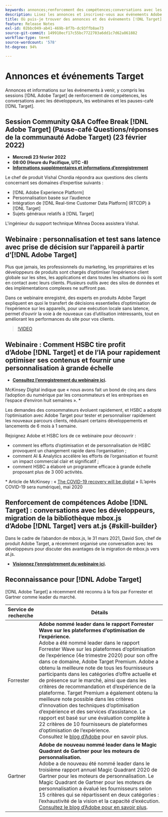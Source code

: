 ```yaml
---
keywords: annonces;renforcement des compétences;conversations avec les développeurs;pause-café;événements;forrester;gartner;webinaire
description: Lisez les annonces et inscrivez-vous aux événements Adobe [!DNL Target] , y compris aux sessions de renforcement de compétences, aux conversations avec les développeurs et les chefs de produit, aux webinaires, etc.
title: Où puis-je trouver des annonces et des événements [!DNL Target]  ?
feature: Release Notes
exl-id: 02bbc049-ab41-469b-8f7b-dc93ffb8ae73
source-git-commit: 149910ecf17c55bc7722703a6dd1c7d62a861882
workflow-type: tm+mt
source-wordcount: '578'
ht-degree: 94%

---
```


# Annonces et événements Target

Annonces et informations sur les événements à venir, y compris les sessions [!DNL Adobe Target] de renforcement de compétences, les conversations avec les développeurs, les webinaires et les pauses-café [!DNL Target].

## Session Community Q&amp;A Coffee Break [!DNL Adobe Target] (Pause-café Questions/réponses de la communauté Adobe Target) (23 février 2022)

* **Mercredi 23 février 2022**
* **08:00 (Heure du Pacifique, UTC -8)**
* **[Informations supplémentaires et informations dʼenregistrement](https://adobe.ly/3skO6DV)**

Le chef de produit Vishal Chordia répondra aux questions des clients concernant ses domaines d’expertise suivants :

* [!DNL Adobe Experience Platform]
* Personnalisation basée sur l’audience
* Intégration de [!DNL Real-time Customer Data Platform] (RTCDP) à [!DNL Target]
* Sujets généraux relatifs à [!DNL Target]

L&#39;ingénieur du support technique Mihnea Docea assistera Vishal.

## Webinaire : personnalisation et test sans latence avec prise de décision sur l’appareil à partir d’[!DNL Adobe Target]

Plus que jamais, les professionnels du marketing, les propriétaires et les développeurs de produits sont chargés dʼoptimiser lʼexpérience client globale sur les sites, les applications et dans toutes les situations où ils sont en contact avec leurs clients. Plusieurs outils avec des silos de données et des implémentations complexes ne suffiront pas.

Dans ce webinaire enregistré, des experts en produits Adobe Target expliquent en quoi le transfert de décisions essentielles d’optimisation de l’expérience sur les appareils, pour une exécution locale sans latence, permet d’ouvrir la voie à de nouveaux cas d’utilisation intéressants, tout en améliorant les performances du site pour vos clients.

>[!VIDEO](https://video.tv.adobe.com/v/328148)

## Webinaire : Comment HSBC tire profit d’Adobe [!DNL Target] et de l’IA pour rapidement optimiser ses contenus et fournir une personnalisation à grande échelle

* **[Consultez l’enregistrement du webinaire ici](https://seminars.adobeconnect.com/ps4ozlg7qfdy/?proto=true).**

McKinsey Digital indique que « nous avons fait un bond de cinq ans dans l’adoption du numérique par les consommateurs et les entreprises en l’espace d’environ huit semaines ». *

Les demandes des consommateurs évoluent rapidement, et HSBC a adopté l’optimisation avec Adobe Target pour tester et personnaliser rapidement les nouveaux parcours clients, réduisant certains développements et lancements de 6 mois à 1 semaine.

Rejoignez Adobe et HSBC lors de ce webinaire pour découvrir :

* comment les efforts d’optimisation et de personnalisation de HSBC provoquent un changement rapide dans l’organisation ;
* comment AI &amp; Analytics accélère les efforts de l’organisation et fournit un impact commercial clair et significatif ;
* comment HSBC a élaboré un programme efficace à grande échelle proposant plus de 3 000 activités.

* Article de McKinsey : « [The COVID-19 recovery will be digital](https://www.mckinsey.com/business-functions/mckinsey-digital/our-insights/the-covid-19-recovery-will-be-digital-a-plan-for-the-first-90-days#) » (L’après COVID-19 sera numérique), mai 2020

## Renforcement de compétences Adobe [!DNL Target] : conversations avec les développeurs, migration de la bibliothèque mbox.js d’Adobe [!DNL Target] vers at.js {#skill-builder}

Dans le cadre de l’abandon de mbox.js, le 31 mars 2021, David Son, chef de produit Adobe Target, a récemment organisé une conversation avec les développeurs pour discuter des avantages de la migration de mbox.js vers at.js.

* **[Visionnez l’enregistrement du webinaire ici](https://seminars.adobeconnect.com/ptdo6mfo6qn6/?proto=true).**

## Reconnaissance pour [!DNL Adobe Target]

[!DNL Adobe Target] a récemment été reconnu à la fois par Forrester et Gartner comme leader du marché.

| Service de recherche | Détails |
| --- | --- |
| Forrester | **Adobe nommé leader dans le rapport Forrester Wave sur les plateformes d’optimisation de l’expérience.**<br> Adobe a été nommé leader dans le rapport Forrester Wave sur les plateformes d’optimisation de l’expérience (4e trimestre 2020) pour son offre dans ce domaine, Adobe Target Premium. Adobe a obtenu la meilleure note de tous les fournisseurs participants dans les catégories d’offre actuelle et de présence sur le marché, ainsi que dans les critères de recommandation et d’expérience de la plateforme. Target Premium a également obtenu la meilleure note possible dans les critères d’innovation des techniques d’optimisation d’expérience et des services d’assistance. Le rapport est basé sur une évaluation complète à 22 critères de 10 fournisseurs de plateformes d’optimisation de l’expérience.<br>Consultez le [blog d’Adobe](https://blog.adobe.com/en/2020/11/24/adobe-named-leader-in-forrester-wave-report-experience-optimization-platforms.html) pour en savoir plus. |
| Gartner | **Adobe de nouveau nommé leader dans le Magic Quadrant de Gartner pour les moteurs de personnalisation.**<br> Adobe a de nouveau été nommé leader dans le troisième rapport annuel Magic Quadrant 2020 de Gartner pour les moteurs de personnalisation. Le Magic Quadrant de Gartner pour les moteurs de personnalisation a évalué les fournisseurs selon 15 critères qui se répartissent en deux catégories : l’exhaustivité de la vision et la capacité d’exécution.<br>[Consultez le blog d’Adobe pour en savoir plus](https://theblog.adobe.com/adobe-again-named-leader-in-gartner-magic-quadrant-for-personalization-engines/). |

